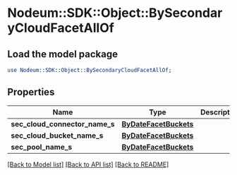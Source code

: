 # Nodeum::SDK::Object::BySecondaryCloudFacetAllOf

## Load the model package
```perl
use Nodeum::SDK::Object::BySecondaryCloudFacetAllOf;
```

## Properties
Name | Type | Description | Notes
------------ | ------------- | ------------- | -------------
**sec_cloud_connector_name_s** | [**ByDateFacetBuckets**](ByDateFacetBuckets.md) |  | [optional] 
**sec_cloud_bucket_name_s** | [**ByDateFacetBuckets**](ByDateFacetBuckets.md) |  | [optional] 
**sec_pool_name_s** | [**ByDateFacetBuckets**](ByDateFacetBuckets.md) |  | [optional] 

[[Back to Model list]](../README.md#documentation-for-models) [[Back to API list]](../README.md#documentation-for-api-endpoints) [[Back to README]](../README.md)


